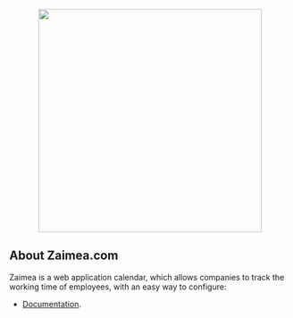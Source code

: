<p align="center"><a href="https://zaimea.com" target="_blank"><img src="https://zaimea.com/img/favicon/safari-pinned-tab.svg" width="400"></a></p>

## About Zaimea.com

Zaimea is a web application calendar, which allows companies to track the working time of employees, with an easy way to configure:

- [Documentation](https://zaimea.com/docs).
